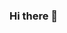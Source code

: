 ### Hi there 👋

<!--
**Dunned/Dunned** is a ✨ _special_ ✨ repository because its `README.md` (this file) appears on your GitHub profile.


